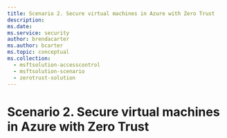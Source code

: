 ```yaml
---
title: Scenario 2. Secure virtual machines in Azure with Zero Trust
description:   
ms.date: 
ms.service: security
author: brendacarter
ms.author: bcarter
ms.topic: conceptual
ms.collection: 
  - msftsolution-accesscontrol
  - msftsolution-scenario
  - zerotrust-solution
---
```


# Scenario 2. Secure virtual machines in Azure with Zero Trust

